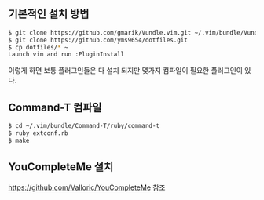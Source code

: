 ## 기본적인 설치 방법

```bash
$ git clone https://github.com/gmarik/Vundle.vim.git ~/.vim/bundle/Vundle.vim
$ git clone https://github.com/yms9654/dotfiles.git
$ cp dotfiles/* ~
Launch vim and run :PluginInstall
```

이렇게 하면 보통 플러그인들은 다 설치 되지만
몇가지 컴파일이 필요한 플러그인이 있다.

## Command-T 컴파일

```bash
$ cd ~/.vim/bundle/Command-T/ruby/command-t
$ ruby extconf.rb
$ make
```

## YouCompleteMe 설치

https://github.com/Valloric/YouCompleteMe 참조
